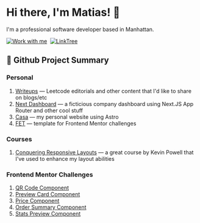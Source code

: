 <!-- Inspired by: https://github.com/YuriDevAT — thank you! -->
# Hi there, I'm Matias! 👋
I'm a professional software developer based in Manhattan.

<a href="https://matiaslagoevia.com/"><img src="https://img.shields.io/badge/WORK WITH ME-CC6699?style=for-the-badge&logoColor=white" alt="Work with me" /></a>&nbsp;
<a href="https://linktr.ee/matiaslagoevia"><img src="https://img.shields.io/badge/linktree-1de9b6?style=for-the-badge&logo=linktree&logoColor=white" alt="LinkTree" /></a>&nbsp;
  
## 📍 Github Project Summary
### Personal
1. [Writeups](https://github.com/matiaslagoevia/writeups) — Leetcode editorials and other content that I'd like to share on blogs/etc
2. [Next Dashboard](https://github.com/matiaslagoevia/next-dashboard) — a ficticious company dashboard using Next.JS App Router and other cool stuff
3. [Casa](https://github.com/matiaslagoevia/casa) — my personal website using Astro
4. [FET](https://github.com/matiaslagoevia/fet) — template for Frontend Mentor challenges

### Courses
1. [Conquering Responsive Layouts](https://github.com/matiaslagoevia/responsive-layouts) — a great course by Kevin Powell that I've used to enhance my layout abilities

### Frontend Mentor Challenges
1. [QR Code Component](https://github.com/matiaslagoevia/qr-code-component)
2. [Preview Card Component](https://github.com/matiaslagoevia/preview-card-component)
3. [Price Component](https://github.com/matiaslagoevia/price-component)
4. [Order Summary Component](https://github.com/matiaslagoevia/order-summary)
5. [Stats Preview Component](https://github.com/matiaslagoevia/stats-preview-component)

